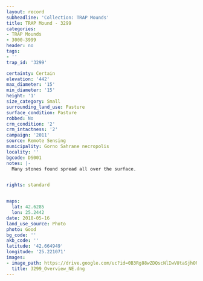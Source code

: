 ```yaml
---
layout: record
subheadline: 'Collection: TRAP Mounds'
title: TRAP Mound - 3299
categories:
- TRAP Mounds
- 3000-3999
header: no
tags:
- ''
trap_id: '3299'

certainty: Certain
elevation: '442'
max_diameter: '15'
min_diameter: '15'
height: '1'
size_category: Small
surrounding_land_use: Pasture
surface_condition: Pasture
robbed: No
crm_condition: '2'
crm_intactness: '2'
campaign: '2011'
source: Remote Sensing
municipality: Gorno Sahrane necropolis
locality: ''
bgcode: DS001
notes: |-
  Many stones found spread all over the surface.


rights: standard


maps:
  lat: 42.6285
  lon: 25.2442
date: 2018-05-16
land_use_source: Photo
photo: Good
bg_code: ''
akb_code: ''
latitude: '42.664949'
longitude: '25.221071'
images:
- image_path: https://drive.google.com/uc?id=0B3Rg88wZDQscNlIwVUtaSjhOR0k
  title: 3299_Overview_NE.dng
---
```

